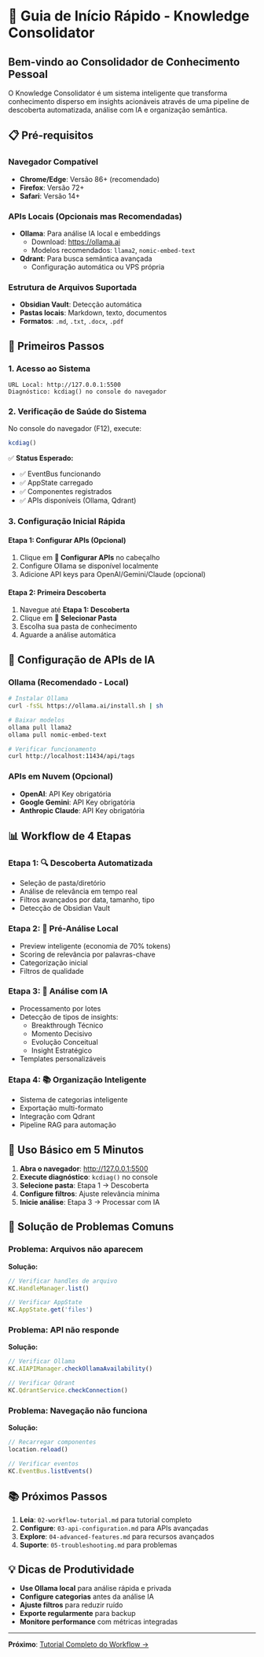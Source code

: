 # 🚀 Guia de Início Rápido - Knowledge Consolidator

## Bem-vindo ao Consolidador de Conhecimento Pessoal

O Knowledge Consolidator é um sistema inteligente que transforma conhecimento disperso em insights acionáveis através de uma pipeline de descoberta automatizada, análise com IA e organização semântica.

## 📋 Pré-requisitos

### Navegador Compatível
- **Chrome/Edge**: Versão 86+ (recomendado)
- **Firefox**: Versão 72+
- **Safari**: Versão 14+

### APIs Locais (Opcionais mas Recomendadas)
- **Ollama**: Para análise IA local e embeddings
  - Download: https://ollama.ai
  - Modelos recomendados: `llama2`, `nomic-embed-text`
- **Qdrant**: Para busca semântica avançada
  - Configuração automática ou VPS própria

### Estrutura de Arquivos Suportada
- **Obsidian Vault**: Detecção automática
- **Pastas locais**: Markdown, texto, documentos
- **Formatos**: `.md`, `.txt`, `.docx`, `.pdf`

## 🎯 Primeiros Passos

### 1. Acesso ao Sistema
```
URL Local: http://127.0.0.1:5500
Diagnóstico: kcdiag() no console do navegador
```

### 2. Verificação de Saúde do Sistema
No console do navegador (F12), execute:
```javascript
kcdiag()
```

✅ **Status Esperado:**
- ✅ EventBus funcionando
- ✅ AppState carregado
- ✅ Componentes registrados
- ✅ APIs disponíveis (Ollama, Qdrant)

### 3. Configuração Inicial Rápida

#### Etapa 1: Configurar APIs (Opcional)
1. Clique em **🔧 Configurar APIs** no cabeçalho
2. Configure Ollama se disponível localmente
3. Adicione API keys para OpenAI/Gemini/Claude (opcional)

#### Etapa 2: Primeira Descoberta
1. Navegue até **Etapa 1: Descoberta**
2. Clique em **📁 Selecionar Pasta**
3. Escolha sua pasta de conhecimento
4. Aguarde a análise automática

## 🔧 Configuração de APIs de IA

### Ollama (Recomendado - Local)
```bash
# Instalar Ollama
curl -fsSL https://ollama.ai/install.sh | sh

# Baixar modelos
ollama pull llama2
ollama pull nomic-embed-text

# Verificar funcionamento
curl http://localhost:11434/api/tags
```

### APIs em Nuvem (Opcional)
- **OpenAI**: API Key obrigatória
- **Google Gemini**: API Key obrigatória  
- **Anthropic Claude**: API Key obrigatória

## 📊 Workflow de 4 Etapas

### Etapa 1: 🔍 Descoberta Automatizada
- Seleção de pasta/diretório
- Análise de relevância em tempo real
- Filtros avançados por data, tamanho, tipo
- Detecção de Obsidian Vault

### Etapa 2: 📝 Pré-Análise Local
- Preview inteligente (economia de 70% tokens)
- Scoring de relevância por palavras-chave
- Categorização inicial
- Filtros de qualidade

### Etapa 3: 🤖 Análise com IA
- Processamento por lotes
- Detecção de tipos de insights:
  - Breakthrough Técnico
  - Momento Decisivo
  - Evolução Conceitual
  - Insight Estratégico
- Templates personalizáveis

### Etapa 4: 📚 Organização Inteligente
- Sistema de categorias inteligente
- Exportação multi-formato
- Integração com Qdrant
- Pipeline RAG para automação

## 🚀 Uso Básico em 5 Minutos

1. **Abra o navegador**: http://127.0.0.1:5500
2. **Execute diagnóstico**: `kcdiag()` no console
3. **Selecione pasta**: Etapa 1 → Descoberta
4. **Configure filtros**: Ajuste relevância mínima
5. **Inicie análise**: Etapa 3 → Processar com IA

## 🔧 Solução de Problemas Comuns

### Problema: Arquivos não aparecem
**Solução:**
```javascript
// Verificar handles de arquivo
KC.HandleManager.list()

// Verificar AppState
KC.AppState.get('files')
```

### Problema: API não responde
**Solução:**
```javascript
// Verificar Ollama
KC.AIAPIManager.checkOllamaAvailability()

// Verificar Qdrant
KC.QdrantService.checkConnection()
```

### Problema: Navegação não funciona
**Solução:**
```javascript
// Recarregar componentes
location.reload()

// Verificar eventos
KC.EventBus.listEvents()
```

## 📚 Próximos Passos

1. **Leia**: `02-workflow-tutorial.md` para tutorial completo
2. **Configure**: `03-api-configuration.md` para APIs avançadas
3. **Explore**: `04-advanced-features.md` para recursos avançados
4. **Suporte**: `05-troubleshooting.md` para problemas

## 💡 Dicas de Produtividade

- **Use Ollama local** para análise rápida e privada
- **Configure categorias** antes da análise IA
- **Ajuste filtros** para reduzir ruído
- **Exporte regularmente** para backup
- **Monitore performance** com métricas integradas

---

**Próximo**: [Tutorial Completo do Workflow →](02-workflow-tutorial.md)